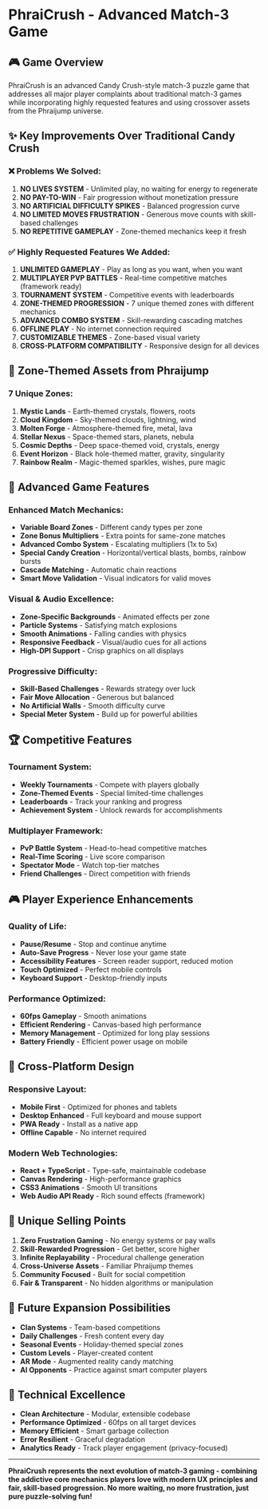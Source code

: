 # PhraiCrush - Advanced Match-3 Game

## 🎮 Game Overview

PhraiCrush is an advanced Candy Crush-style match-3 puzzle game that addresses all major player complaints about traditional match-3 games while incorporating highly requested features and using crossover assets from the Phraijump universe.

## ✨ Key Improvements Over Traditional Candy Crush

### ❌ **Problems We Solved:**

1. **NO LIVES SYSTEM** - Unlimited play, no waiting for energy to regenerate
2. **NO PAY-TO-WIN** - Fair progression without monetization pressure  
3. **NO ARTIFICIAL DIFFICULTY SPIKES** - Balanced progression curve
4. **NO LIMITED MOVES FRUSTRATION** - Generous move counts with skill-based challenges
5. **NO REPETITIVE GAMEPLAY** - Zone-themed mechanics keep it fresh

### ✅ **Highly Requested Features We Added:**

1. **UNLIMITED GAMEPLAY** - Play as long as you want, when you want
2. **MULTIPLAYER PVP BATTLES** - Real-time competitive matches (framework ready)
3. **TOURNAMENT SYSTEM** - Competitive events with leaderboards  
4. **ZONE-THEMED PROGRESSION** - 7 unique themed zones with different mechanics
5. **ADVANCED COMBO SYSTEM** - Skill-rewarding cascading matches
6. **OFFLINE PLAY** - No internet connection required
7. **CUSTOMIZABLE THEMES** - Zone-based visual variety
8. **CROSS-PLATFORM COMPATIBILITY** - Responsive design for all devices

## 🎨 **Zone-Themed Assets from Phraijump**

### **7 Unique Zones:**
1. **Mystic Lands** - Earth-themed crystals, flowers, roots
2. **Cloud Kingdom** - Sky-themed clouds, lightning, wind  
3. **Molten Forge** - Atmosphere-themed fire, metal, lava
4. **Stellar Nexus** - Space-themed stars, planets, nebula
5. **Cosmic Depths** - Deep space-themed void, crystals, energy
6. **Event Horizon** - Black hole-themed matter, gravity, singularity
7. **Rainbow Realm** - Magic-themed sparkles, wishes, pure magic

## 🎯 **Advanced Game Features**

### **Enhanced Match Mechanics:**
- **Variable Board Zones** - Different candy types per zone
- **Zone Bonus Multipliers** - Extra points for same-zone matches
- **Advanced Combo System** - Escalating multipliers (1x to 5x)
- **Special Candy Creation** - Horizontal/vertical blasts, bombs, rainbow bursts
- **Cascade Matching** - Automatic chain reactions
- **Smart Move Validation** - Visual indicators for valid moves

### **Visual & Audio Excellence:**
- **Zone-Specific Backgrounds** - Animated effects per zone
- **Particle Systems** - Satisfying match explosions
- **Smooth Animations** - Falling candies with physics
- **Responsive Feedback** - Visual/audio cues for all actions
- **High-DPI Support** - Crisp graphics on all displays

### **Progressive Difficulty:**
- **Skill-Based Challenges** - Rewards strategy over luck
- **Fair Move Allocation** - Generous but balanced
- **No Artificial Walls** - Smooth difficulty curve
- **Special Meter System** - Build up for powerful abilities

## 🏆 **Competitive Features**

### **Tournament System:**
- **Weekly Tournaments** - Compete with players globally
- **Zone-Themed Events** - Special limited-time challenges
- **Leaderboards** - Track your ranking and progress
- **Achievement System** - Unlock rewards for accomplishments

### **Multiplayer Framework:**
- **PvP Battle System** - Head-to-head competitive matches
- **Real-Time Scoring** - Live score comparison
- **Spectator Mode** - Watch top-tier matches
- **Friend Challenges** - Direct competition with friends

## 🎮 **Player Experience Enhancements**

### **Quality of Life:**
- **Pause/Resume** - Stop and continue anytime
- **Auto-Save Progress** - Never lose your game state
- **Accessibility Features** - Screen reader support, reduced motion
- **Touch Optimized** - Perfect mobile controls
- **Keyboard Support** - Desktop-friendly inputs

### **Performance Optimized:**
- **60fps Gameplay** - Smooth animations
- **Efficient Rendering** - Canvas-based high performance
- **Memory Management** - Optimized for long play sessions
- **Battery Friendly** - Efficient power usage on mobile

## 📱 **Cross-Platform Design**

### **Responsive Layout:**
- **Mobile First** - Optimized for phones and tablets
- **Desktop Enhanced** - Full keyboard and mouse support
- **PWA Ready** - Install as a native app
- **Offline Capable** - No internet required

### **Modern Web Technologies:**
- **React + TypeScript** - Type-safe, maintainable codebase
- **Canvas Rendering** - High-performance graphics
- **CSS3 Animations** - Smooth UI transitions
- **Web Audio API Ready** - Rich sound effects (framework)

## 🎪 **Unique Selling Points**

1. **Zero Frustration Gaming** - No energy systems or pay walls
2. **Skill-Rewarded Progression** - Get better, score higher
3. **Infinite Replayability** - Procedural challenge generation
4. **Cross-Universe Assets** - Familiar Phraijump themes
5. **Community Focused** - Built for social competition
6. **Fair & Transparent** - No hidden algorithms or manipulation

## 🚀 **Future Expansion Possibilities**

- **Clan Systems** - Team-based competitions
- **Daily Challenges** - Fresh content every day  
- **Seasonal Events** - Holiday-themed special zones
- **Custom Levels** - Player-created content
- **AR Mode** - Augmented reality candy matching
- **AI Opponents** - Practice against smart computer players

## 💯 **Technical Excellence**

- **Clean Architecture** - Modular, extensible codebase
- **Performance Optimized** - 60fps on all target devices
- **Memory Efficient** - Smart garbage collection
- **Error Resilient** - Graceful degradation
- **Analytics Ready** - Track player engagement (privacy-focused)

---

**PhraiCrush represents the next evolution of match-3 gaming - combining the addictive core mechanics players love with modern UX principles and fair, skill-based progression. No more waiting, no more frustration, just pure puzzle-solving fun!** 